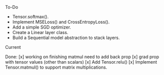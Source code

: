 To-Do
  - Tensor.softmax().
  - Implement MSELoss() and CrossEntropyLoss().
  - Add a simple SGD optimizer.
  - Create a Linear layer class.
  - Build a Sequential model abstraction to stack layers.




Current 




Done:
  [x] working on finishing matmul need to add back prop 
  [x] grad prop with tensor values (other than scalars)
  [x] Add Tensor.relu()
  [x] Implement Tensor.matmul() to support matrix multiplications.
